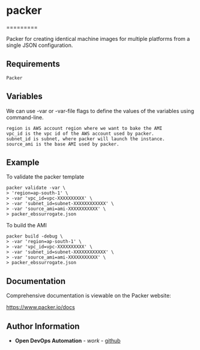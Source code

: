 # packer
=========

Packer for creating identical machine images for multiple platforms from a single JSON configuration.

Requirements
------------
```
Packer
```

Variables
--------------
We can use -var or -var-file flags to define the values of the variables using command-line.
```
region is AWS account region where we want to bake the AMI
vpc_id is the vpc id of the AWS account used by packer.
subnet_id is subnet, where packer will launch the instance.
source_ami is the base AMI used by packer.
```

Example
----------------
To validate the packer template
```
packer validate -var \
> 'region=ap-south-1' \
> -var 'vpc_id=vpc-XXXXXXXXXX' \
> -var 'subnet_id=subnet-XXXXXXXXXXXX' \
> -var 'source_ami=ami-XXXXXXXXXXX' \
> packer_ebssurrogate.json
```
To build the AMI
```
packer build -debug \
> -var 'region=ap-south-1' \
> -var 'vpc_id=vpc-XXXXXXXXXX' \
> -var 'subnet_id=subnet-XXXXXXXXXXXX' \
> -var 'source_ami=ami-XXXXXXXXXXX' \
> packer_ebssurrogate.json
```
## Documentation

Comprehensive documentation is viewable on the Packer website:

https://www.packer.io/docs

Author Information
------------------


* **Open DevOps Automation** - *work* - [github](https://github.com/opendevopsautomation)

